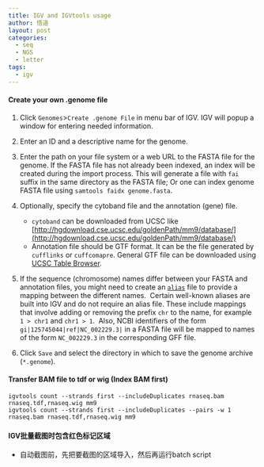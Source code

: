 ```yaml
---
title: IGV and IGVtools usage
author: 悟道
layout: post
categories:
  - seq
  - NGS
  - letter
tags:
  - igv
---
```


#### Create your own .genome file

1. Click `Genomes`>`Create .genome File` in menu bar of IGV. IGV will
   popup a window for entering needed information.

2. Enter an ID and a descriptive name for the genome.

3. Enter the path on your file system or a web URL to the FASTA file
   for the genome. If the FASTA file has not already been indexed, 
   an index will be created during the import process. This will 
   generate a file with `fai` suffix in the same directory as the FASTA
   file; Or one can index genome FASTA file using `samtools faidx
   genome.fasta`.

4. Optionally, specify the cytoband file and the annotation (gene) file. 
	* `cytoband` can be downloaded from UCSC like 
	[http://hgdownload.cse.ucsc.edu/goldenPath/mm9/database/](http://hgdownload.cse.ucsc.edu/goldenPath/mm9/database/)
	* Annotation file should be GTF format. It can be the file 
	  generated by `cufflinks` or `cuffcomapre`. General GTF file
	  can be downloaded using [UCSC Table
	  Browser](http://blog.genesino.com/2013/05/ucsc-usages/).

5. If the sequence (chromosome) names differ between your FASTA and 
   annotation files, you might need to create an 
   [`alias`](http://www.broadinstitute.org/software/igv/LoadData/#aliasfile) file to 
   provide a mapping between the different names. 
   Certain well-known aliases are built into IGV and do not require 
   an alias file. These include mappings that involve adding or 
   removing the prefix `chr` to the name, for example  `1 > chr1` and
   `chr1 > 1`.  Also, NCBI identifiers of the form 
   `gi|125745044|ref|NC_002229.3|` in a FASTA file will be mapped to 
   names of the form `NC_002229.3` in the corresponding GFF file.

6. Click `Save` and select the directory in which to save the genome 
   archive (`*.genome`).

#### Transfer BAM file to tdf or wig (Index BAM first)

```
igvtools count --strands first --includeDuplicates rnaseq.bam rnaseq.tdf,rnaseq.wig mm9
igvtools count --strands first --includeDuplicates --pairs -w 1 rnaseq.bam rnaseq.tdf,rnaseq.wig mm9
```

#### IGV批量截图时包含红色标记区域  

* 自动截图前，先把要截图的区域导入，然后再运行batch script

